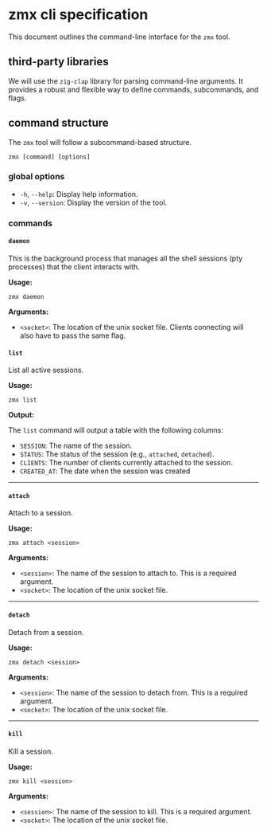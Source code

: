 # zmx cli specification

This document outlines the command-line interface for the `zmx` tool.

## third-party libraries

We will use the `zig-clap` library for parsing command-line arguments. It provides a robust and flexible way to define commands, subcommands, and flags.

## command structure

The `zmx` tool will follow a subcommand-based structure.

```
zmx [command] [options]
```

### global options

- `-h`, `--help`: Display help information.
- `-v`, `--version`: Display the version of the tool.

### commands

#### `daemon`

This is the background process that manages all the shell sessions (pty processes) that the client interacts with.

**Usage:**

```
zmx daemon
```

**Arguments:**

- `<socket>`: The location of the unix socket file. Clients connecting will also have to pass the same flag.

#### `list`

List all active sessions.

**Usage:**

```
zmx list
```

**Output:**

The `list` command will output a table with the following columns:

- `SESSION`: The name of the session.
- `STATUS`: The status of the session (e.g., `attached`, `detached`).
- `CLIENTS`: The number of clients currently attached to the session.
- `CREATED_AT`: The date when the session was created

---

#### `attach`

Attach to a session.

**Usage:**

```
zmx attach <session>
```

**Arguments:**

- `<session>`: The name of the session to attach to. This is a required argument.
- `<socket>`: The location of the unix socket file.

---

#### `detach`

Detach from a session.

**Usage:**

```
zmx detach <session>
```

**Arguments:**

- `<session>`: The name of the session to detach from. This is a required argument.
- `<socket>`: The location of the unix socket file.

---

#### `kill`

Kill a session.

**Usage:**

```
zmx kill <session>
```

**Arguments:**

- `<session>`: The name of the session to kill. This is a required argument.
- `<socket>`: The location of the unix socket file.
